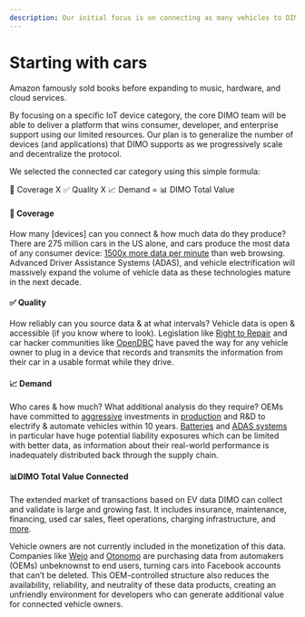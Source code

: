 ```yaml
---
description: Our initial focus is on connecting as many vehicles to DIMO as possible.
---
```


# Starting with cars

Amazon famously sold books before expanding to music, hardware, and cloud services.&#x20;

By focusing on a specific IoT device category, the core DIMO team will be able to deliver a platform that wins consumer, developer, and enterprise support using our limited resources. Our plan is to generalize the number of devices (and applications) that DIMO supports as we progressively scale and decentralize the protocol.&#x20;

We selected the connected car category using  this simple formula:&#x20;

📶 Coverage  X  ✅ Quality  X  📈 Demand  =  📊 DIMO Total Value

#### 📶 Coverage

How many \[devices] can you connect & how much data do they produce? There are 275 million cars in the US alone, and cars produce the most data of any consumer device: [1500x more data per minute](https://www.statista.com/chart/8018/connected-car-data-generation/) than web browsing. Advanced Driver Assistance Systems (ADAS), and vehicle electrification will massively expand the volume of vehicle data as these technologies mature in the next decade.

#### ✅ Quality

How reliably can you source data & at what intervals? Vehicle data is open & accessible (if you know where to look). Legislation like [Right to Repair](https://en.wikipedia.org/wiki/Motor\_Vehicle\_Owners'\_Right\_to\_Repair\_Act) and car hacker communities like [OpenDBC](https://github.com/commaai/opendbc) have paved the way for any vehicle owner to plug in a device that records and transmits the information from their car in a usable format while they drive.

#### 📈 Demand

Who cares & how much? What additional analysis do they require? OEMs have committed to [aggressive](https://www.caranddriver.com/news/g35562831/ev-plans-automakers-timeline/) investments in [production](https://www.cnbc.com/2021/04/29/global-electric-vehicle-numbers-set-to-hit-145-million-by-2030-iea-.html#:\~:text=The%20number%20of%20electric%20cars,Energy%20Agency%20said%20on%20Thursday.\&text=In%20the%20first%20quarter%20of,the%20same%20period%20in%202020.) and R\&D to electrify & automate vehicles within 10 years. [Batteries](https://www.theverge.com/2021/3/29/22357068/hyundai-kona-ev-recall-battery-fire-nhtsa) and [ADAS systems](https://www.nhtsa.gov/press-releases/nhtsa-orders-crash-reporting-vehicles-equipped-advanced-driver-assistance-systems) in particular have huge potential liability exposures which can be limited with better data, as information about their real-world performance is inadequately distributed back through the supply chain.

#### 📊DIMO Total Value Connected

The extended market of transactions based on EV data DIMO can collect and validate is large and growing fast. It includes insurance, maintenance, financing, used car sales, fleet operations, charging infrastructure, and [more](https://www.mckinsey.com/industries/automotive-and-assembly/our-insights/unlocking-the-full-life-cycle-value-from-connected-car-data#:\~:text=capture%20full%20value.-,Exhibit%202,-We%20strive%20to).

Vehicle owners are not currently included in the monetization of this data. Companies like [Wejo](https://www.wejo.com) and [Otonomo](https://otonomo.io) are purchasing data from automakers (OEMs) unbeknownst to end users, turning cars into Facebook accounts that can’t be deleted. This OEM-controlled structure also reduces the availability, reliability, and neutrality of these data products, creating an unfriendly environment for developers who can generate additional value for connected vehicle owners.
